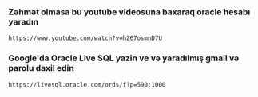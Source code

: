 [//]: # (#### Coding Environmnet)

[//]: # ()
[//]: # (1. https://livesql.oracle.com/ords/f?p=590:1000)

[//]: # (2. Open Your Account in Oracle)

[//]: # (3. https://www.youtube.com/watch?v=hZ67osmnD7U)



### Zəhmət olmasa bu youtube videosuna baxaraq oracle hesabı yaradın 
    https://www.youtube.com/watch?v=hZ67osmnD7U

### Google'da Oracle Live SQL yazin ve və yaradılmış gmail və parolu daxil edin
    
    https://livesql.oracle.com/ords/f?p=590:1000



